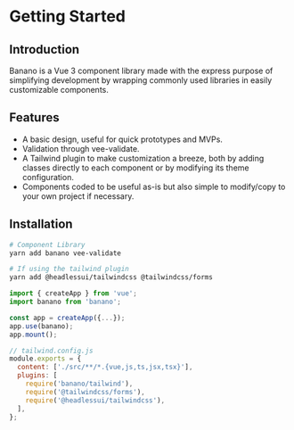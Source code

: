 # Getting Started

## Introduction

Banano is a Vue 3 component library made with the express purpose of simplifying development by wrapping commonly used libraries in easily customizable components.

## Features
* A basic design, useful for quick prototypes and MVPs.
* Validation through vee-validate.
* A Tailwind plugin to make customization a breeze, both by adding classes directly to each component or by modifying its theme configuration.
* Components coded to be useful as-is but also simple to modify/copy to your own project if necessary.

## Installation

```bash
# Component Library
yarn add banano vee-validate

# If using the tailwind plugin
yarn add @headlessui/tailwindcss @tailwindcss/forms
```

```typescript
import { createApp } from 'vue';
import banano from 'banano';

const app = createApp({...});
app.use(banano);
app.mount();
```

```javascript
// tailwind.config.js
module.exports = {
  content: ['./src/**/*.{vue,js,ts,jsx,tsx}'],
  plugins: [
    require('banano/tailwind'),
    require('@tailwindcss/forms'),
    require('@headlessui/tailwindcss'),
  ],
};
```

